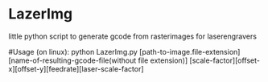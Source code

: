 # LazerImg
little python script to generate gcode from rasterimages for laserengravers

#Usage (on linux): python LazerImg.py [path-to-image.file-extension] [name-of-resulting-gcode-file(without file extension)] [scale-factor][offset-x][offset-y][feedrate][laser-scale-factor]

